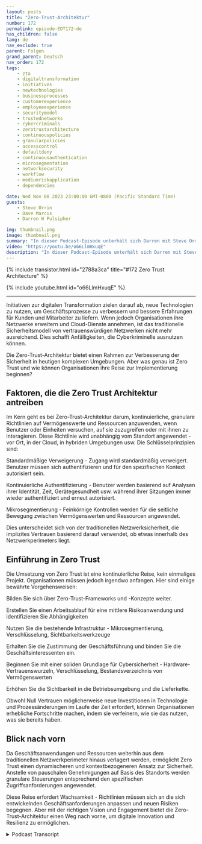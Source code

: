 ```yaml
---
layout: posts
title: "Zero-Trust-Architektur"
number: 172
permalink: episode-EDT172-de
has_children: false
lang: de
nav_exclude: true
parent: Folgen
grand_parent: Deutsch
nav_order: 172
tags:
    - zta
    - digitaltransformation
    - initiatives
    - newtechnologies
    - businessprocesses
    - customerexperience
    - employeeexperience
    - securitymodel
    - trustednetworks
    - cybercriminals
    - zerotrustarchitecture
    - continuouspolicies
    - granularpolicies
    - accesscontrol
    - defaultdeny
    - continuousauthentication
    - microsegmentation
    - networksecurity
    - workflow
    - mediumriskapplication
    - dependencies

date: Wed Nov 08 2023 23:00:00 GMT-0800 (Pacific Standard Time)
guests:
    - Steve Orrin
    - Dave Marcus
    - Darren W Pulsipher

img: thumbnail.png
image: thumbnail.png
summary: "In dieser Podcast-Episode unterhält sich Darren mit Steve Orrin und Dave Marcus und diskutiert die Zero-Trust-Architektur, ein neues Sicherheitsmodell, das für heutige digitale Umgebungen benötigt wird, in denen der Netzwerkperimeter verschwindet. Experten erklären, was Zero Trust ist, grundlegende Prinzipien wie standardmäßigen Zugriffsverweigerung und kontinuierliche Authentifizierung und geben Ratschläge für Organisationen, die ihre Zero-Trust-Reise beginnen."
video: "https://youtu.be/o66LlmHxuqE"
description: "In dieser Podcast-Episode unterhält sich Darren mit Steve Orrin und Dave Marcus und diskutiert die Zero-Trust-Architektur, ein neues Sicherheitsmodell, das für heutige digitale Umgebungen benötigt wird, in denen der Netzwerkperimeter verschwindet. Experten erklären, was Zero Trust ist, grundlegende Prinzipien wie standardmäßigen Zugriffsverweigerung und kontinuierliche Authentifizierung und geben Ratschläge für Organisationen, die ihre Zero-Trust-Reise beginnen."
---
```


<div>
{% include transistor.html id="2788a3ca" title="#172 Zero Trust Architecture" %}

{% include youtube.html id="o66LlmHxuqE" %}
</div>

---

Initiativen zur digitalen Transformation zielen darauf ab, neue Technologien zu nutzen, um Geschäftsprozesse zu verbessern und bessere Erfahrungen für Kunden und Mitarbeiter zu liefern. Wenn jedoch Organisationen ihre Netzwerke erweitern und Cloud-Dienste annehmen, ist das traditionelle Sicherheitsmodell von vertrauenswürdigen Netzwerken nicht mehr ausreichend. Dies schafft Anfälligkeiten, die Cyberkriminelle ausnutzen können.

Die Zero-Trust-Architektur bietet einen Rahmen zur Verbesserung der Sicherheit in heutigen komplexen Umgebungen. Aber was genau ist Zero Trust und wie können Organisationen ihre Reise zur Implementierung beginnen?

## Faktoren, die die Zero Trust Architektur antreiben

Im Kern geht es bei Zero-Trust-Architektur darum, kontinuierliche, granulare Richtlinien auf Vermögenswerte und Ressourcen anzuwenden, wenn Benutzer oder Einheiten versuchen, auf sie zuzugreifen oder mit ihnen zu interagieren. Diese Richtlinie wird unabhängig vom Standort angewendet - vor Ort, in der Cloud, in hybriden Umgebungen usw. Die Schlüsselprinzipien sind:

Standardmäßige Verweigerung - Zugang wird standardmäßig verweigert. Benutzer müssen sich authentifizieren und für den spezifischen Kontext autorisiert sein.

Kontinuierliche Authentifizierung - Benutzer werden basierend auf Analysen ihrer Identität, Zeit, Gerätegesundheit usw. während ihrer Sitzungen immer wieder authentifiziert und erneut autorisiert.

Mikrosegmentierung - Feinkörnige Kontrollen werden für die seitliche Bewegung zwischen Vermögenswerten und Ressourcen angewendet.

Dies unterscheidet sich von der traditionellen Netzwerksicherheit, die implizites Vertrauen basierend darauf verwendet, ob etwas innerhalb des Netzwerkperimeters liegt.

## Einführung in Zero Trust

Die Umsetzung von Zero Trust ist eine kontinuierliche Reise, kein einmaliges Projekt. Organisationen müssen jedoch irgendwo anfangen. Hier sind einige bewährte Vorgehensweisen:

Bilden Sie sich über Zero-Trust-Frameworks und -Konzepte weiter.

Erstellen Sie einen Arbeitsablauf für eine mittlere Risikoanwendung und identifizieren Sie Abhängigkeiten

Nutzen Sie die bestehende Infrastruktur - Mikrosegmentierung, Verschlüsselung, Sichtbarkeitswerkzeuge

Erhalten Sie die Zustimmung der Geschäftsführung und binden Sie die Geschäftsinteressenten ein.

Beginnen Sie mit einer soliden Grundlage für Cybersicherheit - Hardware-Vertrauenswurzeln, Verschlüsselung, Bestandsverzeichnis von Vermögenswerten

Erhöhen Sie die Sichtbarkeit in die Betriebsumgebung und die Lieferkette.

Obwohl Null Vertrauen möglicherweise neue Investitionen in Technologie und Prozessänderungen im Laufe der Zeit erfordert, können Organisationen erhebliche Fortschritte machen, indem sie verfeinern, wie sie das nutzen, was sie bereits haben.

## Blick nach vorn

Da Geschäftsanwendungen und Ressourcen weiterhin aus dem traditionellen Netzwerkperimeter hinaus verlagert werden, ermöglicht Zero Trust einen dynamischeren und kontextbezogeneren Ansatz zur Sicherheit. Anstelle von pauschalen Genehmigungen auf Basis des Standorts werden granulare Steuerungen entsprechend den spezifischen Zugriffsanforderungen angewendet.

Diese Reise erfordert Wachsamkeit - Richtlinien müssen sich an die sich entwickelnden Geschäftsanforderungen anpassen und neuen Risiken begegnen. Aber mit der richtigen Vision und Engagement bietet die Zero-Trust-Architektur einen Weg nach vorne, um digitale Innovation und Resilienz zu ermöglichen.



<details>
<summary> Podcast Transcript </summary>

<p></p>

</details>
